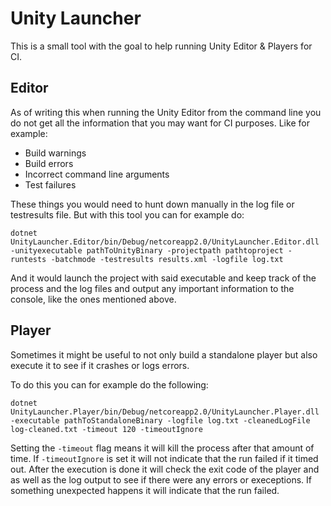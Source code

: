 # Unity Launcher
This is a small tool with the goal to help running Unity Editor & Players for CI.
## Editor
As of writing this when running the Unity Editor from the command line you do not get all the information that you may want for CI purposes.
Like for example:
* Build warnings
* Build errors
* Incorrect command line arguments
* Test failures

These things you would need to hunt down manually in the log file or testresults file.
But with this tool you can for example do:
```
dotnet UnityLauncher.Editor/bin/Debug/netcoreapp2.0/UnityLauncher.Editor.dll -unityexecutable pathToUnityBinary -projectpath pathtoproject -runtests -batchmode -testresults results.xml -logfile log.txt
```
And it would launch the project with said executable and keep track of the process and the log files and output any important information to the console, like the ones mentioned above.

## Player
Sometimes it might be useful to not only build a standalone player but also execute it to see if it crashes or logs errors.

To do this you can for example do the following:
```
dotnet UnityLauncher.Player/bin/Debug/netcoreapp2.0/UnityLauncher.Player.dll -executable pathToStandaloneBinary -logfile log.txt -cleanedLogFile log-cleaned.txt -timeout 120 -timeoutIgnore
```
Setting the `-timeout` flag means it will kill the process after that amount of time. If `-timeoutIgnore` is set it will not indicate that the run failed if it timed out.
After the execution is done it will check the exit code of the player and as well as the log output to see if there were any errors or execeptions. If something unexpected happens it will indicate that the run failed.
